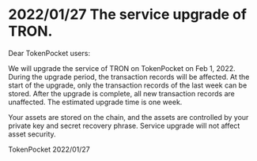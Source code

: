 # 2022/01/27 The service upgrade of TRON.

Dear TokenPocket users:

We will upgrade the service of TRON on TokenPocket on Feb 1, 2022. During the upgrade period, the transaction records will be affected. At the start of the upgrade, only the transaction records of the last week can be stored. After the upgrade is complete, all new transaction records are unaffected. The estimated upgrade time is one week.

Your assets are stored on the chain, and the assets are controlled by your private key and secret recovery phrase. Service upgrade will not affect asset security.

TokenPocket 2022/01/27
